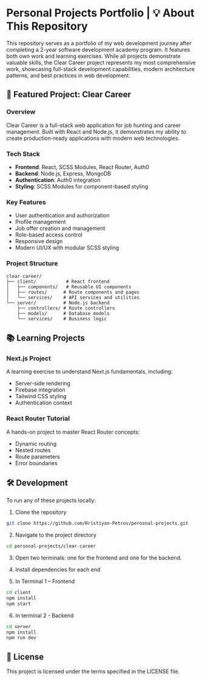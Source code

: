# Personal Projects Portfolio | 💡 About This Repository

This repository serves as a portfolio of my web development journey after completing a 2-year software development academy program. It features both own work and learning exercises. While all projects demonstrate valuable skills, the Clear Career project represents my most comprehensive work, showcasing full-stack development capabilities, modern architecture patterns, and best practices in web development.

## 🚀 Featured Project: Clear Career

### Overview
Clear Career is a full-stack web application for job hunting and career management. Built with React and Node.js, it demonstrates my ability to create production-ready applications with modern web technologies.

### Tech Stack
- **Frontend**: React, SCSS Modules, React Router, Auth0
- **Backend**: Node.js, Express, MongoDB
- **Authentication**: Auth0 integration
- **Styling**: SCSS Modules for component-based styling

### Key Features
- User authentication and authorization
- Profile management
- Job offer creation and management
- Role-based access control
- Responsive design
- Modern UI/UX with modular SCSS styling

### Project Structure
```
clear-career/
├── client/           # React frontend
│   ├── components/   # Reusable UI components
│   ├── routes/      # Route components and pages
│   └── services/    # API services and utilities
└── server/          # Node.js backend
    ├── controllers/ # Route controllers
    ├── models/      # Database models
    └── services/    # Business logic
```

## 📚 Learning Projects

### Next.js Project
A learning exercise to understand Next.js fundamentals, including:
- Server-side rendering
- Firebase integration
- Tailwind CSS styling
- Authentication context

### React Router Tutorial
A hands-on project to master React Router concepts:
- Dynamic routing
- Nested routes
- Route parameters
- Error boundaries

## 🛠 Development

To run any of these projects locally:

1. Clone the repository
```bash
git clone https://github.com/Hristiyan-Petrov/perosnal-projects.git
```

2. Navigate to the project directory
```bash
cd personal-projects/clear-career
```

3. Open two terminals: one for the frontend and one for the backend.

4. Install dependencies for each end

5. In Terminal 1 – Frontend

```bash
cd client
npm install
npm start
```
 
6. In terminal 2 - Backend

```bash
cd server
npm install
npm run dev
```

## 📄 License

This project is licensed under the terms specified in the LICENSE file.